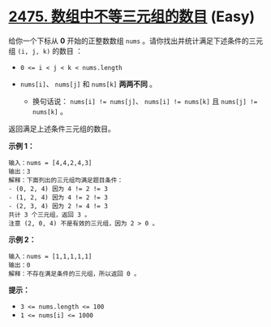 # [2475. 数组中不等三元组的数目][link] (Easy)

[link]: https://leetcode.cn/problems/number-of-unequal-triplets-in-array/

给你一个下标从 **0** 开始的正整数数组 `nums` 。请你找出并统计满足下述条件的三元组 `(i, j, k)` 的数目
：

- `0 <= i < j < k < nums.length`
- `nums[i]`、 `nums[j]` 和 `nums[k]` **两两不同** 。

  - 换句话说： `nums[i] != nums[j]`、 `nums[i] != nums[k]` 且 `nums[j] != nums[k]` 。

返回满足上述条件三元组的数目。

**示例 1：**

```
输入：nums = [4,4,2,4,3]
输出：3
解释：下面列出的三元组均满足题目条件：
- (0, 2, 4) 因为 4 != 2 != 3
- (1, 2, 4) 因为 4 != 2 != 3
- (2, 3, 4) 因为 2 != 4 != 3
共计 3 个三元组，返回 3 。
注意 (2, 0, 4) 不是有效的三元组，因为 2 > 0 。

```

**示例 2：**

```
输入：nums = [1,1,1,1,1]
输出：0
解释：不存在满足条件的三元组，所以返回 0 。

```

**提示：**

- `3 <= nums.length <= 100`
- `1 <= nums[i] <= 1000`
